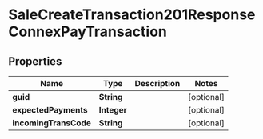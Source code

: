 

# SaleCreateTransaction201ResponseConnexPayTransaction


## Properties

| Name | Type | Description | Notes |
|------------ | ------------- | ------------- | -------------|
|**guid** | **String** |  |  [optional] |
|**expectedPayments** | **Integer** |  |  [optional] |
|**incomingTransCode** | **String** |  |  [optional] |



